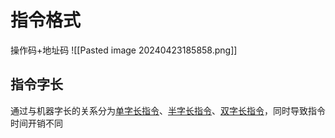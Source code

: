 # 指令格式
操作码+地址码
![[Pasted image 20240423185858.png]]
## 指令字长
通过与机器字长的关系分为<u>单字长指令</u>、<u>半字长指令</u>、<u>双字长指令</u>，同时导致指令时间开销不同
